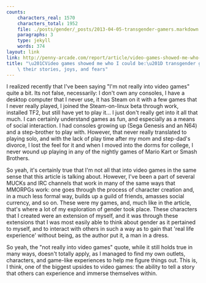 ```yaml
---
counts:
    characters_real: 1570
    characters_total: 1952
    file: ./posts/gender/_posts/2013-04-05-transgender-gamers.markdown
    paragraphs: 3
    type: jekyll
    words: 374
layout: link
link: http://penny-arcade.com/report/article/video-games-showed-me-who-i-could-be-transgender-gamers-share-their-stories
title: "\u201CVideo games showed me who I could be:\u201D transgender gamers share\
    \ their stories, joys, and fears"
---
```


I realized recently that I've been saying "I'm not really into video games" quite a bit.  Its not false, necessarily: I don't own any consoles, I have a desktop computer that I never use, it has Steam on it with a few games that I never really played, I joined the Steam-on-linux beta through work, installed TF2, but still have yet to play it... I just don't really get into it all that much.  I can certainly understand games as fun, and especially as a means of social interaction.  I had consoles growing up (Sega Genesis and an N64) and a step-brother to play with.  However, that never really translated to playing solo, and with the lack of play time after my mom and step-dad's divorce, I lost the feel for it and when I moved into the dorms for college, I never wound up playing in any of the nightly games of Mario Kart or Smash Brothers.

So yeah, it's certainly true that I'm not all that into video games in the same sense that this article is talking about.  However, I've been a part of several MUCKs and IRC channels that work in many of the same ways that MMORPGs work: one goes through the process of character creation and, in a much less formal way, builds up a guild of friends, amasses social currency, and so on.  These were my games, and, much like in the article, that's where a lot of my exploration of gender took place.  These characters that I created were an extension of myself, and it was through these extensions that I was most easily able to think about gender as it pertained to myself, and to interact with others in such a way as to gain that 'real life experience' without being, as the author put it, a man in a dress.

So yeah, the "not really into video games" quote, while it still holds true in many ways, doesn't totally apply, as I managed to find my own outlets, characters, and game-like experiences to help me figure things out.  This is, I think, one of the biggest upsides to video games: the ability to tell a story that others can experience and immerse themselves within.
